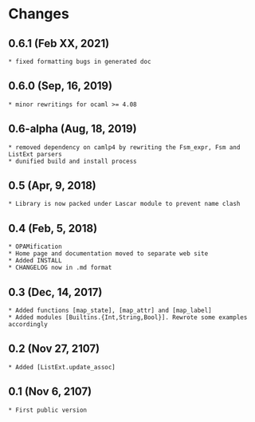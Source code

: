 # Changes

## 0.6.1 (Feb XX, 2021)
    * fixed formatting bugs in generated doc 

## 0.6.0 (Sep, 16, 2019)
    * minor rewritings for ocaml >= 4.08

## 0.6-alpha (Aug, 18, 2019)
    * removed dependency on camlp4 by rewriting the Fsm_expr, Fsm and ListExt parsers
    * dunified build and install process
    
## 0.5 (Apr, 9, 2018)
	* Library is now packed under Lascar module to prevent name clash
    
## 0.4 (Feb, 5, 2018)
	* OPAMification
	* Home page and documentation moved to separate web site
	* Added INSTALL
	* CHANGELOG now in .md format
	
## 0.3 (Dec, 14, 2017)
	* Added functions [map_state], [map_attr] and [map_label]
	* Added modules [Builtins.{Int,String,Bool}]. Rewrote some examples accordingly
	
## 0.2 (Nov 27, 2107)
    * Added [ListExt.update_assoc]
	
## 0.1 (Nov 6, 2107)
    * First public version
